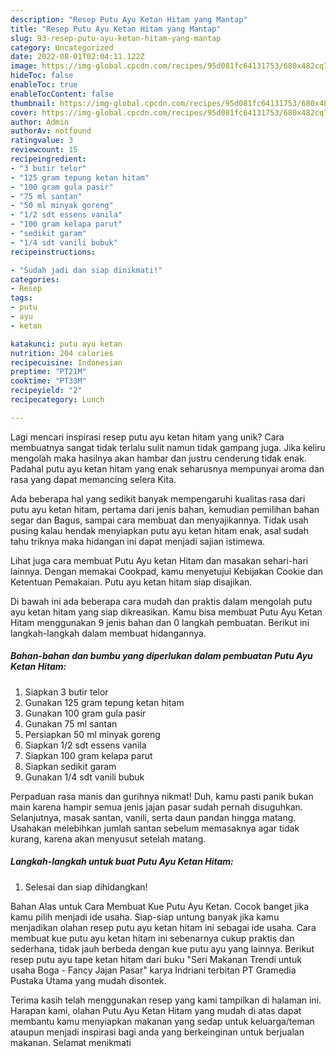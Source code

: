 ```yaml
---
description: "Resep Putu Ayu Ketan Hitam yang Mantap"
title: "Resep Putu Ayu Ketan Hitam yang Mantap"
slug: 93-resep-putu-ayu-ketan-hitam-yang-mantap
category: Uncategorized
date: 2022-08-01T02:04:11.122Z
image: https://img-global.cpcdn.com/recipes/95d081fc64131753/680x482cq70/putu-ayu-ketan-hitam-foto-resep-utama.jpg
hideToc: false
enableToc: true
enableTocContent: false
thumbnail: https://img-global.cpcdn.com/recipes/95d081fc64131753/680x482cq70/putu-ayu-ketan-hitam-foto-resep-utama.jpg
cover: https://img-global.cpcdn.com/recipes/95d081fc64131753/680x482cq70/putu-ayu-ketan-hitam-foto-resep-utama.jpg
author: Admin
authorAv: notfound
ratingvalue: 3
reviewcount: 15
recipeingredient:
- "3 butir telor"
- "125 gram tepung ketan hitam"
- "100 gram gula pasir"
- "75 ml santan"
- "50 ml minyak goreng"
- "1/2 sdt essens vanila"
- "100 gram kelapa parut"
- "sedikit garam"
- "1/4 sdt vanili bubuk"
recipeinstructions:

- "Sudah jadi dan siap dinikmati!"
categories:
- Resep
tags:
- putu
- ayu
- ketan

katakunci: putu ayu ketan 
nutrition: 204 calories
recipecuisine: Indonesian
preptime: "PT21M"
cooktime: "PT33M"
recipeyield: "2"
recipecategory: Lunch

---
```





Lagi mencari inspirasi resep putu ayu ketan hitam yang unik? Cara membuatnya sangat tidak terlalu sulit namun tidak gampang juga. Jika keliru mengolah maka hasilnya akan hambar dan justru cenderung tidak enak. Padahal putu ayu ketan hitam yang enak seharusnya mempunyai aroma dan rasa yang dapat memancing selera Kita.





Ada beberapa hal yang sedikit banyak mempengaruhi kualitas rasa dari putu ayu ketan hitam, pertama dari jenis bahan, kemudian pemilihan bahan segar dan Bagus, sampai cara membuat dan menyajikannya. Tidak usah pusing kalau hendak menyiapkan putu ayu ketan hitam enak,      asal sudah tahu triknya maka hidangan ini dapat menjadi sajian istimewa.














Lihat juga cara membuat Putu Ayu ketan Hitam dan masakan sehari-hari lainnya. Dengan memakai Cookpad, kamu menyetujui Kebijakan Cookie dan Ketentuan Pemakaian. Putu ayu ketan hitam siap disajikan.






Di bawah ini ada beberapa cara mudah dan praktis dalam mengolah putu ayu ketan hitam yang siap dikreasikan. Kamu bisa membuat Putu Ayu Ketan Hitam menggunakan 9 jenis bahan dan 0 langkah pembuatan. Berikut ini langkah-langkah dalam membuat hidangannya.

<!--inarticleads1-->

##### Bahan-bahan dan bumbu yang diperlukan dalam pembuatan Putu Ayu Ketan Hitam:

1. Siapkan 3 butir telor
1. Gunakan 125 gram tepung ketan hitam
1. Gunakan 100 gram gula pasir
1. Gunakan 75 ml santan
1. Persiapkan 50 ml minyak goreng
1. Siapkan 1/2 sdt essens vanila
1. Siapkan 100 gram kelapa parut
1. Siapkan sedikit garam
1. Gunakan 1/4 sdt vanili bubuk


Perpaduan rasa manis dan gurihnya nikmat! Duh, kamu pasti panik bukan main karena hampir semua jenis jajan pasar sudah pernah disuguhkan. Selanjutnya, masak santan, vanili, serta daun pandan hingga matang. Usahakan melebihkan jumlah santan sebelum memasaknya agar tidak kurang, karena akan menyusut setelah matang. 

<!--inarticleads2-->

##### Langkah-langkah untuk buat Putu Ayu Ketan Hitam:


1. Selesai dan siap dihidangkan!

Bahan Alas untuk Cara Membuat Kue Putu Ayu Ketan. Cocok banget jika kamu pilih menjadi ide usaha. Siap-siap untung banyak jika kamu menjadikan olahan resep putu ayu ketan hitam ini sebagai ide usaha. Cara membuat kue putu ayu ketan hitam ini sebenarnya cukup praktis dan sederhana, tidak jauh berbeda dengan kue putu ayu yang lainnya. Berikut resep putu ayu tape ketan hitam dari buku &#34;Seri Makanan Trendi untuk usaha Boga - Fancy Jajan Pasar&#34; karya Indriani terbitan PT Gramedia Pustaka Utama yang mudah disontek. 

Terima kasih telah menggunakan resep yang kami tampilkan di halaman ini. Harapan kami, olahan Putu Ayu Ketan Hitam yang mudah di atas dapat membantu kamu menyiapkan makanan yang sedap untuk keluarga/teman ataupun menjadi inspirasi bagi anda yang berkeinginan untuk berjualan makanan. Selamat menikmati
